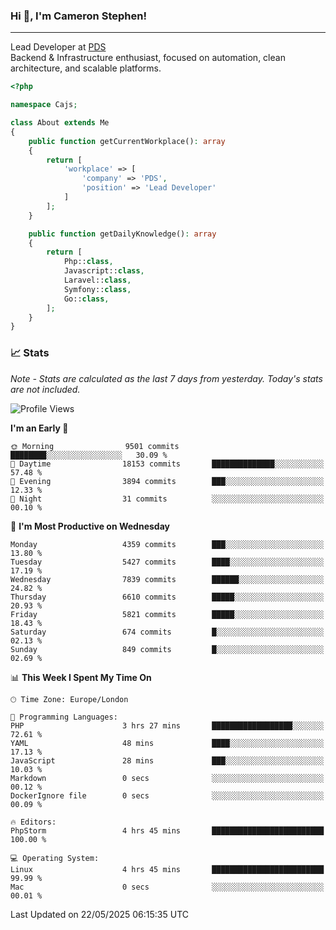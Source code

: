 ### Hi 👋, I'm Cameron Stephen!

---

Lead Developer at [PDS](https://prindatasolutions.co.uk)  
Backend & Infrastructure enthusiast, focused on automation, clean architecture, and scalable platforms.


```php
<?php

namespace Cajs;

class About extends Me
{
    public function getCurrentWorkplace(): array
    {
        return [
            'workplace' => [
                'company' => 'PDS',
                'position' => 'Lead Developer'
            ]
        ];
    }

    public function getDailyKnowledge(): array
    {
        return [
            Php::class,
            Javascript::class,
            Laravel::class,
            Symfony::class,
            Go::class,
        ];
    }
}
```

### 📈 Stats
<p><em>Note - Stats are calculated as the last 7 days from yesterday. Today's stats are not included.</em></p>


<!--START_SECTION:waka-->
![Profile Views](http://img.shields.io/badge/Profile%20Views-2-blue)

**I'm an Early 🐤** 

```text
🌞 Morning                9501 commits        ████████░░░░░░░░░░░░░░░░░   30.09 % 
🌆 Daytime                18153 commits       ██████████████░░░░░░░░░░░   57.48 % 
🌃 Evening                3894 commits        ███░░░░░░░░░░░░░░░░░░░░░░   12.33 % 
🌙 Night                  31 commits          ░░░░░░░░░░░░░░░░░░░░░░░░░   00.10 % 
```
📅 **I'm Most Productive on Wednesday** 

```text
Monday                   4359 commits        ███░░░░░░░░░░░░░░░░░░░░░░   13.80 % 
Tuesday                  5427 commits        ████░░░░░░░░░░░░░░░░░░░░░   17.19 % 
Wednesday                7839 commits        ██████░░░░░░░░░░░░░░░░░░░   24.82 % 
Thursday                 6610 commits        █████░░░░░░░░░░░░░░░░░░░░   20.93 % 
Friday                   5821 commits        █████░░░░░░░░░░░░░░░░░░░░   18.43 % 
Saturday                 674 commits         █░░░░░░░░░░░░░░░░░░░░░░░░   02.13 % 
Sunday                   849 commits         █░░░░░░░░░░░░░░░░░░░░░░░░   02.69 % 
```


📊 **This Week I Spent My Time On** 

```text
🕑︎ Time Zone: Europe/London

💬 Programming Languages: 
PHP                      3 hrs 27 mins       ██████████████████░░░░░░░   72.61 % 
YAML                     48 mins             ████░░░░░░░░░░░░░░░░░░░░░   17.13 % 
JavaScript               28 mins             ███░░░░░░░░░░░░░░░░░░░░░░   10.03 % 
Markdown                 0 secs              ░░░░░░░░░░░░░░░░░░░░░░░░░   00.12 % 
DockerIgnore file        0 secs              ░░░░░░░░░░░░░░░░░░░░░░░░░   00.09 % 

🔥 Editors: 
PhpStorm                 4 hrs 45 mins       █████████████████████████   100.00 % 

💻 Operating System: 
Linux                    4 hrs 45 mins       █████████████████████████   99.99 % 
Mac                      0 secs              ░░░░░░░░░░░░░░░░░░░░░░░░░   00.01 % 
```


 Last Updated on 22/05/2025 06:15:35 UTC
<!--END_SECTION:waka-->
